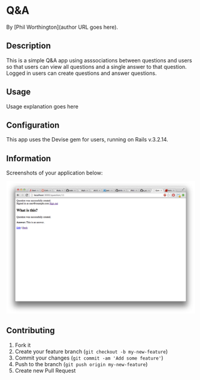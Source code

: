 # Q&A
<!-- If you'd like to use a logo instead uncomment this code and remove the text above this line

  ![Logo](URL to logo img file goes here)

-->

By [Phil Worthington](author URL goes here).



## Description
This is a simple Q&A app using asssociations between questions and users so that users can view all questions and a single answer to that question. Logged in users can create questions and answer questions.



## Usage

Usage explanation goes here



## Configuration

This app uses the Devise gem for users, running on Rails v.3.2.14.


## Information

Screenshots of your application below:

![Screenshot 1](app/assets/images/ss.png)



## Contributing

1. Fork it
2. Create your feature branch (`git checkout -b my-new-feature`)
3. Commit your changes (`git commit -am 'Add some feature'`)
4. Push to the branch (`git push origin my-new-feature`)
5. Create new Pull Request



